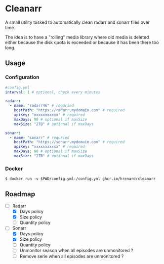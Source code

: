 # Cleanarr

A small utility tasked to automatically clean radarr and sonarr files over time.

The idea is to have a "rolling" media library where old media is deleted either because the disk quota is exceeded or because it has been there too long.

## Usage

### Configuration

```yml
#config.yml
interval: 1 # optional, check every minutes

radarr:
  - name: "radarr4k" # requried
    hostPath: "https://radarr.mydomain.com" # required
    apiKey: "xxxxxxxxxxx" # required
    maxDays: 90 # optional if maxSize
    maxSize: "2TB" # optional if maxDays

sonarr:
  - name: "sonarr" # requried
    hostPath: "https://sonarr.mydomain.com" # required
    apiKey: "xxxxxxxxxxx" # required
    maxDays: 90 # optional if maxSize
    maxSize: "2TB" # optional if maxDays
```

### Docker

```shell
$ docker run -v $PWD/config.yml:/config.yml ghcr.io/hrenard/cleanarr
```

## Roadmap

- [ ] Radarr
  - [x] Days policy
  - [x] Size policy
  - [ ] Quantity policy
- [ ] Sonarr
  - [x] Days policy
  - [x] Size policy
  - [ ] Quantity policy
  - [ ] Unmonitor season when all episodes are unmonitored ?
  - [ ] Remove serie when all episodes are unmonitored ?
